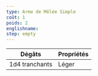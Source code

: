 ```yaml
---
type: Arme de Mêlée Simple
coût: 1
poids: 2
englishname:
step: empty
---
```


| Dégâts         | Propriétés |
| -------------- | ---------- |
| 1d4 tranchants | Léger      |